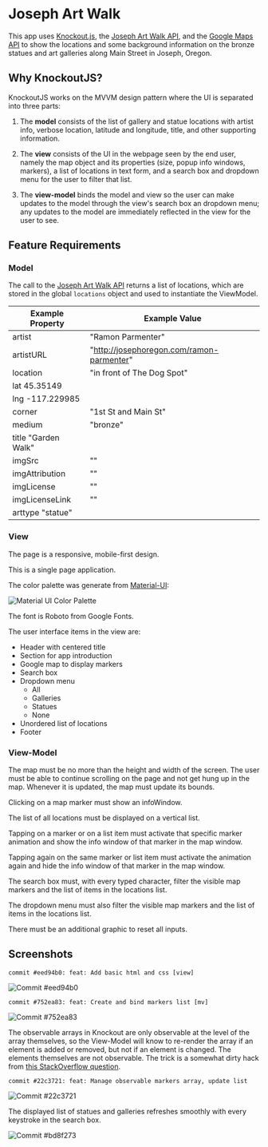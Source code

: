 # Joseph Art Walk

This app uses [Knockout.js](http://knockoutjs.com/), the [Joseph Art Walk API](https://api.josephartwalk.org/), and the [Google Maps API](https://developers.google.com/maps/documentation/javascript/tutorial) to show the locations and some background information on the bronze statues and art galleries along Main Street in Joseph, Oregon.

## Why KnockoutJS?

KnockoutJS works on the MVVM design pattern where the UI is separated into three parts:

1. The **model** consists of the list of gallery and statue locations with artist info, verbose location, latitude and longitude, title, and other supporting information. 

1. The **view** consists of the UI in the webpage seen by the end user, namely the map object and its properties (size, popup info windows, markers), a list of locations in text form, and a search box and dropdown menu for the user to filter that list. 

1. The **view-model** binds the model and view so the user can make updates to the model through the view's search box an dropdown menu; any updates to the model are immediately reflected in the view for the user to see. 

## Feature Requirements

### Model

The call to the [Joseph Art Walk API](https://api.josephartwalk.org) returns a list of locations, which are stored in the global `locations` object and used to instantiate the ViewModel.

|Example Property|Example Value|
|----------------|-------------|
|artist|"Ramon Parmenter"|
|artistURL|"http://josephoregon.com/ramon-parmenter"|
|location|"in front of The Dog Spot"|
|lat 45.35149|
|lng -117.229985|
|corner|"1st St and Main St"|
|medium|"bronze"|
|title "Garden Walk"|
|imgSrc|""|
|imgAttribution|""|
|imgLicense|""|
|imgLicenseLink|""|
|arttype "statue"|||

### View

The page is a responsive, mobile-first design.

This is a single page application.

The color palette was generate from [Material-UI](https://material-ui.com/style/color/):

![Material UI Color Palette](docs/material-colors.png)

The font is Roboto from Google Fonts.

The user interface items in the view are:

- Header with centered title
- Section for app introduction
- Google map to display markers
- Search box
- Dropdown menu
  - All
  - Galleries
  - Statues
  - None
- Unordered list of locations
- Footer

### View-Model

The map must be no more than the height and width of the screen. The user must be able to continue scrolling on the page and not get hung up in the map. Whenever it is updated, the map must update its bounds.

Clicking on a map marker must show an infoWindow. 

The list of all locations must be displayed on a vertical list. 

Tapping on a marker or on a list item must activate that specific marker animation and show the info window of that marker in the map window.

Tapping again on the same marker or list item must activate the animation again and hide the info window of that marker in the map window. 

The search box must, with every typed character, filter the visible map markers and the list of items in the locations list. 

The dropdown menu must also filter the visible map markers and the list of items in the locations list. 

There must be an additional graphic to reset all inputs. 

## Screenshots

`commit #eed94b0: feat: Add basic html and css [view]` 

![Commit #eed94b0](docs/progress-commit-eed94b0-view.png)

`commit #752ea83: feat: Create and bind markers list [mv]`

![Commit #752ea83](docs/progress-commit-752ea83-view.png)

The observable arrays in Knockout are only observable at the level of the array themselves, so the View-Model will know to re-render the array if an element is added or removed, but not if an element is changed. The elements themselves are not observable. The trick is a somewhat dirty hack from [this StackOverflow question](https://stackoverflow.com/questions/13231738/refresh-observablearray-when-items-are-not-observables).

`commit #22c3721: feat: Manage observable markers array, update list`

![Commit #22c3721](docs/progress-commit-22c3721-view.png)

The displayed list of statues and galleries refreshes smoothly with every keystroke in the search box. 

![Commit #bd8f273](docs/progress-commit-bd8f273-view.png)

